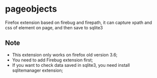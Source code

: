 # pageobjects
Firefox extension based on firebug and firepath, it can capture xpath and css of element on page, and then save to sqlite3

## Note
- This extension only works on firefox old version 3.6;
- You need to add Firebug extension first;
- If you want to check data saved in sqlite3, you need install sqlitemanager extension;